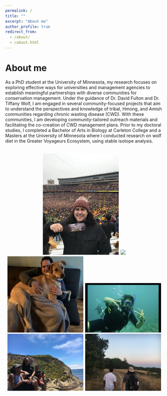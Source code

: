 ```yaml
---
permalink: /
title: ""
excerpt: "About me"
author_profile: true
redirect_from: 
  - /about/
  - /about.html
---
```


About me
======


As a PhD student at the University of Minnesota, my research focuses on exploring effective ways for universities and management agencies to establish meaningful partnerships with diverse communities for conservation management. Under the guidance of Dr. David Fulton and Dr. Tiffany Wolf, I am engaged in several community-focused projects that aim to understand the perspectives and knowledge of tribal, Hmong, and Amish communities regarding chronic wasting disease (CWD). With these communities, I am developing community-tailored outreach materials and facilitating the co-creation of CWD management plans. Prior to my doctoral studies, I completed a Bachelor of Arts in Biology at Carleton College and a Masters at the University of Minnesota where I conducted research on wolf diet in the Greater Voyageurs Ecosystem, using stable isotope analysis.
<br><br>
<div id="pictures" align="center">
    <img src="/images/RF_RTB.jpeg" style="width:48%; margin: 0em 0.1em 0.1em 0em;">
   <img src="/images/RF_Waterfall.JPG" style="width:48%; margin: 0em 0em 0.1em 0em;">
   
<div id="pictures" align="center">
    <img src="/images/Ruby_RF.jpg" style="width:48%; margin: 0em 0.1em 0.1em 0em;">
    <img src="/images/RF_SCUBA.JPEG" style="width:48%; margin: 0em 0em 0.1em 0em;">

<div id="pictures" align="center">
    <img src="/images/RF_Beach_Friends.jpg" style="width:48%; margin: 0em 0.1em 0em 0em;">
    <img src="/images/RF_SantaCruz_Deer.jpg" style="width:48%; margin: 0em 0em 0em 0em;">
